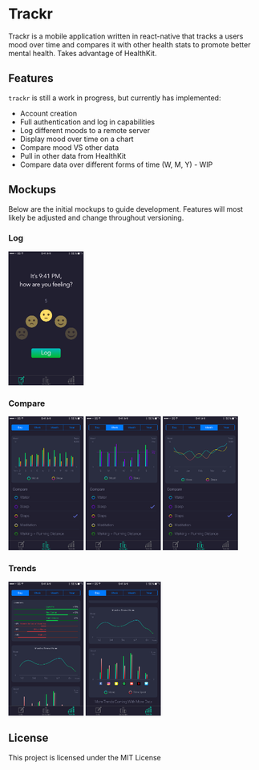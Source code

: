 # Trackr

Trackr is a mobile application written in react-native that tracks a users mood over time and compares it with other health stats to promote better mental health. Takes advantage of HealthKit.

## Features

`trackr` is still a work in progress, but currently has implemented:
 - Account creation
 - Full authentication and log in capabilities
 - Log different moods to a remote server
 - Display mood over time on a chart
 - Compare mood VS other data
 - Pull in other data from HealthKit
 - Compare data over different forms of time (W, M, Y) - WIP

## Mockups

Below are the initial mockups to guide development. Features will most likely be adjusted and change throughout versioning.

### Log

<img src="./assets/docs/Log.png" alt="log" width="150">


### Compare

<img src="./assets/docs/compare1.png" alt="compare1" width="150">
<img src="./assets/docs/compare2.png" alt="compare2" width="150">
<img src="./assets/docs/compare3.png" alt="compare3" width="150">

### Trends

<img src="./assets/docs/trends1.png" alt="trends1" width="150">
<img src="./assets/docs/trends2.png" alt="trends2" width="150">

## License

This project is licensed under the MIT License
